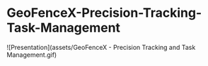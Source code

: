# GeoFenceX-Precision-Tracking-Task-Management
![Presentation](assets/GeoFenceX - Precision Tracking and Task Management.gif)
